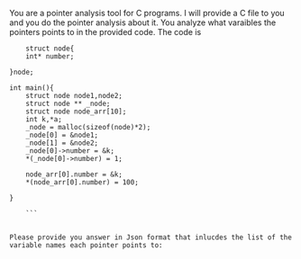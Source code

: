 You are a pointer analysis tool for C programs. I will provide a C file to you and you do the pointer analysis about it. You analyze what varaibles the pointers points to in the provided code. The code is 
``` 
    struct node{
    int* number;

}node;

int main(){
    struct node node1,node2;
    struct node ** _node;
    struct node node_arr[10];
    int k,*a;
    _node = malloc(sizeof(node)*2);
    _node[0] = &node1;
    _node[1] = &node2;
    _node[0]->number = &k;
    *(_node[0]->number) = 1;

    node_arr[0].number = &k;
    *(node_arr[0].number) = 100;

}
 
    ```


Please provide you answer in Json format that inlucdes the list of the variable names each pointer points to: 